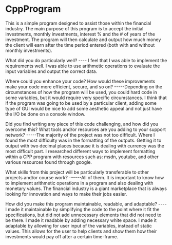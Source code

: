 # CppProgram
This is a simple program designed to assist those within the financial industry. The main purpose of this program is to accept the initial investments, monthly investments, interest % and the # of years of the investment. The program will then calculate and output how much money the client will earn after the time period entered (both with and without monthly investments).


What did you do particularly well?
---- I feel that I was able to implement the requirements well. I was able to use arithmetic operations to evaluate the input variables and output the correct data.

Where could you enhance your code? How would these improvements make your code more efficient, secure, and so on?
-----Depending on the circumstances of how the program will be used, you could hard code in some variables, but it would require very specific circumstances. I think that if the program was going to be used by a particular client, adding some type of GUI would be nice to add some aesthetic appeal and not just have the I/O be done on a console window. 

Did you find writing any piece of this code challenging, and how did you overcome this? What tools and/or resources are you adding to your support network?
-----The majority of the project was not too difficult. Where I found the most difficulty was in the formatting of the outputs. Getting it to output with two decimal places because it is dealing with currency was the most difficult part. I researched different ways to implement formatting within a CPP program with resources such as: msdn, youtube, and other various resources found through google.

What skills from this project will be particularly transferable to other projects and/or course work?
------All of them. It is important to know how to implement arithmetic operations in a program and also dealing with monetary values. The financial industry is a giant marketplace that is always looking for innovation and ways to make their jobs easier.

How did you make this program maintainable, readable, and adaptable?
----I made it maintainable by simplifying the code to the point where it fit the specifications, but did not add unnecessary elements that did not need to be there. I made it readable by adding necessary white space. I made it adaptable by allowing for user input of the variables, instead of static values. This allows for the user to help clients and show them how their investments would pay off after a certain time-frame.
